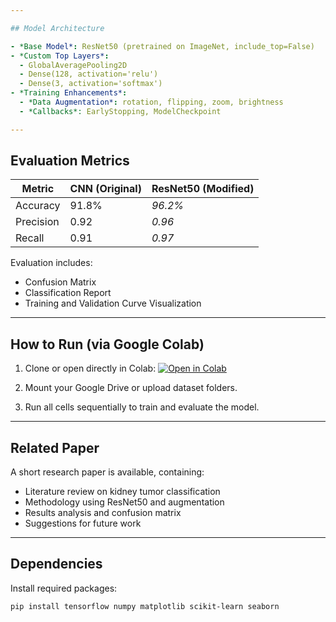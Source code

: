 ```yaml
---

## Model Architecture

- *Base Model*: ResNet50 (pretrained on ImageNet, include_top=False)
- *Custom Top Layers*:
  - GlobalAveragePooling2D
  - Dense(128, activation='relu')
  - Dense(3, activation='softmax')
- *Training Enhancements*:
  - *Data Augmentation*: rotation, flipping, zoom, brightness
  - *Callbacks*: EarlyStopping, ModelCheckpoint

---
```


## Evaluation Metrics

| Metric     | CNN (Original) | ResNet50 (Modified) |
|------------|----------------|---------------------|
| Accuracy   | 91.8%          | *96.2%*           |
| Precision  | 0.92           | *0.96*            |
| Recall     | 0.91           | *0.97*            |

Evaluation includes:
- Confusion Matrix
- Classification Report
- Training and Validation Curve Visualization

---

## How to Run (via Google Colab)

1. Clone or open directly in Colab:
   [![Open in Colab](https://colab.research.google.com/assets/colab-badge.svg)](https://colab.research.google.com/github/irell05/Kidney_Tumor_Detection_And_Classification/blob/main/Tumor_type_classification.ipynb)

2. Mount your Google Drive or upload dataset folders.

3. Run all cells sequentially to train and evaluate the model.

---

## Related Paper

A short research paper is available, containing:
- Literature review on kidney tumor classification
- Methodology using ResNet50 and augmentation
- Results analysis and confusion matrix
- Suggestions for future work

---

## Dependencies

Install required packages:

```bash
pip install tensorflow numpy matplotlib scikit-learn seaborn
